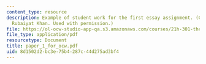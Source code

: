 ```yaml
---
content_type: resource
description: Example of student work for the first essay assignment. (Courtesy of
  Rubaiyat Khan. Used with permission.)
file: https://ol-ocw-studio-app-qa.s3.amazonaws.com/courses/21h-301-the-ancient-world-greece-fall-2004/8d1502d2bc3e75b4287c44d275ad3bf4_paper_1_for_ocw.pdf
file_type: application/pdf
resourcetype: Document
title: paper_1_for_ocw.pdf
uid: 8d1502d2-bc3e-75b4-287c-44d275ad3bf4
---
```

